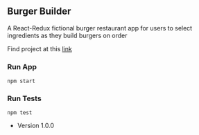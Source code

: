 
## Burger Builder

A React-Redux fictional burger restaurant app for users to select ingredients as they build burgers on order

Find project at this [link](https://react-burger-35338.web.app/)

### Run App

```
npm start
```

### Run Tests

```
npm test
```
- Version 1.0.0
